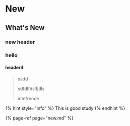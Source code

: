 # New

## What's New

### new header

### hello

#### header4

> ssdd
>
> sdfdlfdslfjdls
>
> intefrence

{% hint style="info" %}
This is good study
{% endhint %}

{% page-ref page="new.md" %}

